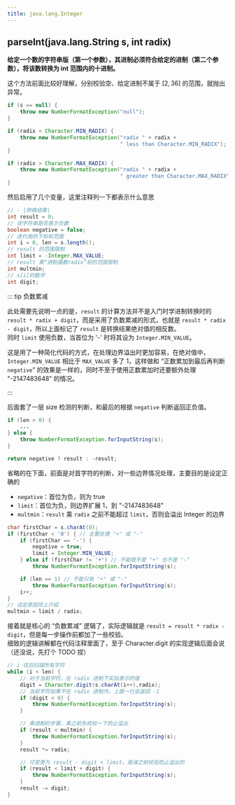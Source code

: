 ```yaml
---
title: java.lang.Integer
---
```


## parseInt(java.lang.String s, int radix)

**给定一个数的字符串版（第一个参数），其进制必须符合给定的进制（第二个参数），将该数转换为 int 范围内的十进制。**  

这个方法前面比较好理解，分别校验空、给定进制不属于 $[2,36]$ 的范围，就抛出异常。

```java
if (s == null) {
    throw new NumberFormatException("null");
}

if (radix < Character.MIN_RADIX) {
    throw new NumberFormatException("radix " + radix +
                                    " less than Character.MIN_RADIX");
}

if (radix > Character.MAX_RADIX) {
    throw new NumberFormatException("radix " + radix +
                                    " greater than Character.MAX_RADIX");
}
```

然后启用了几个变量，这里注释列一下都表示什么意思

```java
// - |转换结果|
int result = 0;
// 该字符串是否表示负数
boolean negative = false;
// 迭代用的下标和范围
int i = 0, len = s.length();
// result 的范围限制
int limit = -Integer.MAX_VALUE;
// result 乘“进制基数radix”前的范围限制
int multmin;
// s[i]的数字
int digit;
```

::: tip 负数累减

此处需要先说明一点的是，`result` 的计算方法并不是入门时学进制转换时的 `result * radix + digit`，而是采用了负数累减的形式，也就是 `result * radix - digit`，所以上面标记了 `result` 是转换结果绝对值的相反数。  
同时 `limit` 使用负数，当首位为 '-' 时将其设为 `Integer.MIN_VALUE`。    
  
这是用了一种简化代码的方式，在处理边界溢出时更加容易，在绝对值中，`Integer.MIN_VALUE` 相比于 `MAX_VALUE` 多了 1，这样做和 “正数累加到最后再判断 `negative`” 的效果是一样的，同时不至于使用正数累加时还要额外处理 "-2147483648" 的情况。  

:::

后面套了一层 size 检测的判断，和最后的根据 `negative` 判断返回正负值。

```java
if (len > 0) {
    ...
} else {
    throw NumberFormatException.forInputString(s);
}

return negative ? result : -result;
```

省略的在下面，前面是对首字符的判断，对一些边界情况处理，主要目的是设定正确的 
- `negative`：首位为负，则为 true
- `limit`：首位为负，则边界扩展 1，到 "-2147483648"
- `multmin`：`result` 乘 `radix` 之前不能超过 `limit`，否则会溢出 Integer 的边界

```java
char firstChar = s.charAt(0);
if (firstChar < '0') { // 主要处理 "+" 或 "-"
    if (firstChar == '-') {
        negative = true;
        limit = Integer.MIN_VALUE;
    } else if (firstChar != '+') // 不能既不是 "+" 也不是 "-"
        throw NumberFormatException.forInputString(s);

    if (len == 1) // 不能只有 "+" 或 "-"
        throw NumberFormatException.forInputString(s);
    i++;
}
// 设定原因同上介绍
multmin = limit / radix;
```

接着就是核心的 “负数累减” 逻辑了，实际逻辑就是 `result = result * radix - digit`，但是每一步操作前都加了一些校验。  
细致的逻辑讲解都在代码注释里面了，至于 Character.digit 的实现逻辑后面会说（还没说，先打个 TODO 捏）

```java
// i 往后扫描所有字符
while (i < len) {
    // 对于当前字符，在 radix 进制下实际表示的值
    digit = Character.digit(s.charAt(i++),radix);
    // 当前字符如果不在 radix 进制内，上面一行会返回 -1
    if (digit < 0) {
        throw NumberFormatException.forInputString(s);
    }

    // 乘进制的步骤，乘之前先校验一下防止溢出
    if (result < multmin) {
        throw NumberFormatException.forInputString(s);
    }
    result *= radix;

    // 可变更为 result - digit < limit，是减之前校验防止溢出的
    if (result < limit + digit) {
        throw NumberFormatException.forInputString(s);
    }
    result -= digit;
}
```